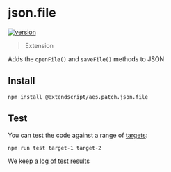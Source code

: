 # json.file

[![version](https://img.shields.io/npm/v/@extendscript/aes.patch.json.file.svg)](https://www.npmjs.org/package/@extendscript/aes.patch.json.file)

> Extension

Adds the `openFile()` and `saveFile()` methods to JSON

## Install

    npm install @extendscript/aes.patch.json.file

## Test

You can test the code against a range of [targets](https://github.com/nbqx/fakestk/blob/master/resources/versions.json):

    npm run test target-1 target-2

We keep [a log of test results](./test/results_log.md)
